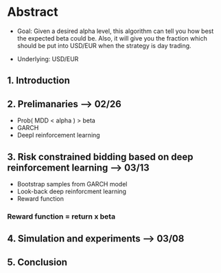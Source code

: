 # Abstract
* Goal: Given a desired alpha level, this algorithm can tell you how best the expected beta could be. Also, it will give you the fraction which should be put into USD/EUR when the strategy is day trading.

* Underlying: USD/EUR
## 1. Introduction
## 2.  Prelimanaries --> 02/26
* Prob( MDD < alpha ) > beta
* GARCH
* Deepl reinforcement learning
## 3. Risk constrained bidding based on deep reinforcement learning --> 03/13
* Bootstrap samples from GARCH model
* Look-back deep reinforcment learning
* Reward function
### Reward function = return x beta
## 4. Simulation and experiments --> 03/08
## 5. Conclusion